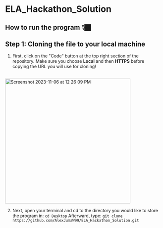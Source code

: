 # ELA_Hackathon_Solution
## How to run the program 👇🏿

## Step 1: Cloning the file to your local machine
1. First, click on the "Code" button at the top right section of the repository.
Make sure you choose **Local** and then **HTTPS** before copying the URL you will use for cloning!
<br>
<img width="404" alt="Screenshot 2023-11-06 at 12 26 09 PM" src="https://github.com/AlexJumaW99/ELA_Hackathon_Solution/assets/50864725/c463f36e-e569-4b90-8818-81b1bc60aa75">

<br>

2. Next, open your terminal and cd to the directory you would like to store the program in:
``` cd Desktop ```
Afterward, type: 
``` git clone https://github.com/AlexJumaW99/ELA_Hackathon_Solution.git ```
